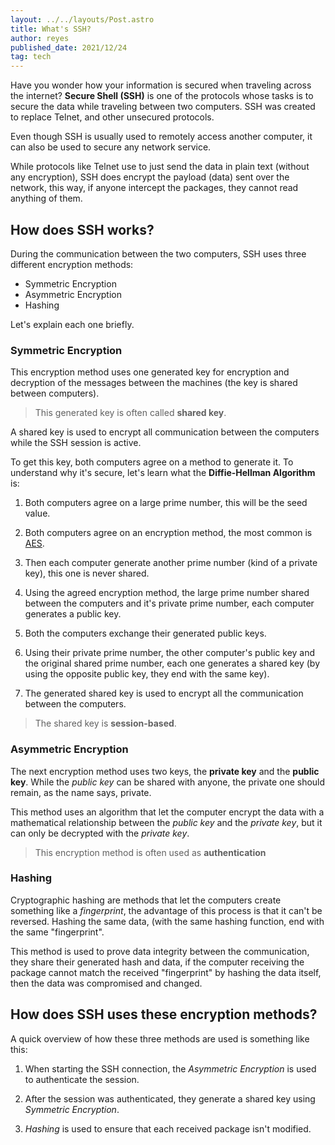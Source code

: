 ```yaml
---
layout: ../../layouts/Post.astro
title: What's SSH?
author: reyes
published_date: 2021/12/24
tag: tech
---
```


Have you wonder how your information is secured when traveling across the internet? **Secure Shell (SSH)** is one of the protocols whose tasks is to secure the data while traveling between two computers. SSH was created to replace Telnet, and other unsecured protocols.

Even though SSH is usually used to remotely access another computer, it can also be used to secure any network service.

While protocols like Telnet use to just send the data in plain text (without any encryption), SSH does encrypt the payload (data) sent over the network, this way, if anyone intercept the packages, they cannot read anything of them.

## How does SSH works?

During the communication between the two computers, SSH uses three different encryption methods:

- Symmetric Encryption
- Asymmetric Encryption
- Hashing

Let's explain each one briefly.

### Symmetric Encryption

This encryption method uses one generated key for encryption and decryption of the messages between the machines (the key is shared between computers).

> This generated key is often called <strong class="glow">shared key</strong>.

A shared key is used to encrypt all communication between the computers while the SSH session is active.

To get this key, both computers agree on a method to generate it. To understand why it's secure, let's learn what the **Diffie-Hellman Algorithm** is:

1. Both computers agree on a large prime number, this will be the seed value.

2. Both computers agree on an encryption method, the most common is [AES](https://en.wikipedia.org/wiki/Advanced_Encryption_Standard).

3. Then each computer generate another prime number (kind of a private key), this one is never shared.

4. Using the agreed encryption method, the large prime number shared between the computers and it's private prime number, each computer generates a public key.

5. Both the computers exchange their generated public keys.

6. Using their private prime number, the other computer's public key and the original shared prime number, each one generates a shared key (by using the opposite public key, they end with the same key).

7. The generated shared key is used to encrypt all the communication between the computers.

> The shared key is <strong class="glow">session-based</strong>.

### Asymmetric Encryption

The next encryption method uses two keys, the **private key** and the **public key**. While the _public key_ can be shared with anyone, the private one should remain, as the name says, private.

This method uses an algorithm that let the computer encrypt the data with a mathematical relationship between the _public key_ and the _private key_, but it can only be decrypted with the _private key_.

> This encryption method is often used as <strong class="glow">authentication</strong>

### Hashing

Cryptographic hashing are methods that let the computers create something like a _fingerprint_, the advantage of this process is that it can't be reversed. Hashing the same data, (with the same hashing function, end with the same "fingerprint".

This method is used to prove data integrity between the communication, they share their generated hash and data, if the computer receiving the package cannot match the received "fingerprint" by hashing the data itself, then the data was compromised and changed.

## How does SSH uses these encryption methods?

A quick overview of how these three methods are used is something like this:

1. When starting the SSH connection, the _Asymmetric Encryption_ is used to authenticate the session.

2. After the session was authenticated, they generate a shared key using _Symmetric Encryption_.

3. _Hashing_ is used to ensure that each received package isn't modified.
